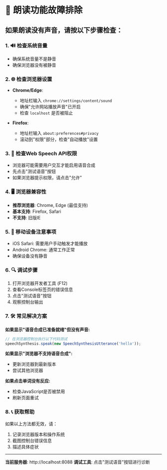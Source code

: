 # 🔧 朗读功能故障排除

## 如果朗读没有声音，请按以下步骤检查：

### 1. 🔊 检查系统音量
- 确保系统音量不是静音
- 确保浏览器没有被静音

### 2. 🌐 检查浏览器设置
- **Chrome/Edge**: 
  - 地址栏输入 `chrome://settings/content/sound`
  - 确保"允许网站播放声音"已开启
  - 检查 `localhost` 是否被阻止
  
- **Firefox**: 
  - 地址栏输入 `about:preferences#privacy`
  - 滚动到"权限"部分，检查"自动播放"设置

### 3. 🎤 检查Web Speech API权限
- 浏览器可能需要用户交互才能启用语音合成
- 先点击"测试语音"按钮
- 如果浏览器提示权限，请点击"允许"

### 4. 🖥️ 浏览器兼容性
- **推荐浏览器**: Chrome, Edge (最佳支持)
- **基本支持**: Firefox, Safari
- **不支持**: 旧版IE

### 5. 📱 移动设备注意事项
- iOS Safari: 需要用户手动触发才能播放
- Android Chrome: 通常工作正常
- 确保设备没有静音

### 6. 🔍 调试步骤
1. 打开浏览器开发者工具 (F12)
2. 查看Console标签页的错误信息
3. 点击"测试语音"按钮
4. 观察控制台输出

### 7. 🛠️ 常见解决方案

**如果显示"语音合成已准备就绪"但没有声音:**
```javascript
// 在浏览器控制台执行以下代码测试
speechSynthesis.speak(new SpeechSynthesisUtterance('hello'));
```

**如果显示"浏览器不支持语音合成":**
- 更新浏览器到最新版本
- 尝试其他浏览器

**如果点击单词没有反应:**
- 检查JavaScript是否被禁用
- 刷新页面重试

### 8. 📞 获取帮助
如果以上方法都无效，请：
1. 记录浏览器版本和操作系统
2. 截图控制台错误信息
3. 描述具体症状

---

**当前服务器**: http://localhost:8088
**调试工具**: 点击"测试语音"按钮进行诊断
